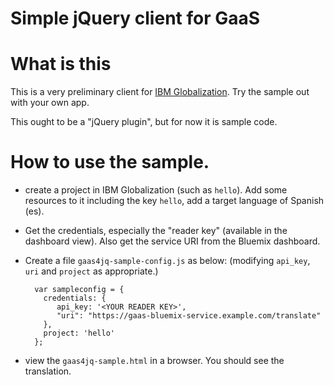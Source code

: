 Simple jQuery client for GaaS
===

# What is this

This is a very preliminary client for [IBM Globalization](https://ibm.biz/BluemixGlobalization).
Try the sample out with your own app.

This ought to be a "jQuery plugin", but for now it is sample code.

# How to use the sample.

* create a project in IBM Globalization (such as `hello`). Add some resources to it including the key `hello`, add a target language of Spanish (es).     
* Get the credentials, especially the "reader key" (available in the dashboard view). Also get the service URI from the Bluemix dashboard.
* Create a file `gaas4jq-sample-config.js` as below: (modifying `api_key`, `uri` and `project` as appropriate.)

        var sampleconfig = {
          credentials: {
             api_key: '<YOUR READER KEY>',
             "uri": "https://gaas-bluemix-service.example.com/translate"
          },
          project: 'hello'
        };
         
* view the `gaas4jq-sample.html` in a browser. You should see the translation.
